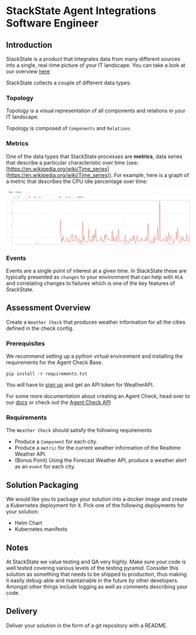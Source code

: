 # StackState Agent Integrations Software Engineer

## Introduction

StackState is a product that integrates data from many different sources into a single, real-time picture of your IT landscape. You can take a look at our overview [here](https://videos.ctfassets.net/ud9dfq0vudar/43ivrn4Ktghcbqxh8fI0h6/7d1e993714a72c5f15ebc22af86bff45/Observability_for_Cloud_Native_Applications_and_Environments.mp4)

StackState collects a couple of different data types: 

### Topology
Topology is a visual representation of all components and relations in your IT landscape. 

Topology is composed of `Components` and `Relations`

### Metrics
One of the data types that StackState processes are **metrics**, data series that describe a particular characteristic over time (see: [https://en.wikipedia.org/wiki/Time_series](https://en.wikipedia.org/wiki/Time_series)). For example, here is a graph of a metric that describes the CPU idle percentage over time:

![CPU Idle time series data](integration-engineer-assessment-graph.png)

### Events
Events are a single point of interest at a given time. In StackState these are typically presented as `changes` to your environment that can help with `RCA` and correlating changes to failures which is one of the key features of StackState.

## Assessment Overview

Create a `Weather Check` that produces weather information for all the cities defined in the check config. 

### Prerequisites
We recommend setting up a python virtual environment and installing the requirements for the Agent Check Base.
```
pip install -r requirements.txt
```

You will have to [sign up](https://www.weatherapi.com/signup.aspx) and get an API token for WeatherAPI.

For some more documentation about creating an Agent Check, head over to our [docs](https://docs.stackstate.com/develop/developer-guides/agent_check/how_to_develop_agent_checks) or check out the [Agent Check API](https://docs.stackstate.com/develop/developer-guides/agent_check/agent-check-api)

### Requirements

The `Weather Check` should satisfy the following requirements
- Produce a `Component` for each city.
- Produce a `metric` for the current weather information of the Realtime Weather API.
- (Bonus Point) Using the Forecast Weather API, produce a weather alert as an `event` for each city.

## Solution Packaging

We would like you to package your solution into a docker image and create a Kubernetes deployment for it. Pick one of the following deployments for your solution:

- Helm Chart
- Kubernetes manifests

## Notes

At StackState we value testing and QA very highly. Make sure your code is well tested covering various levels of the testing pyramid. Consider this solution as something that needs to be shipped to production, thus making it easily debug-able and maintainable in the future by other developers. Amongst other things include logging as well as comments describing your code.

## Delivery

Deliver your solution in the form of a git repository with a README.